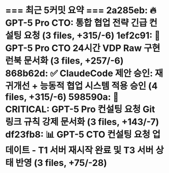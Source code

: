 === 최근 5커밋 요약 ===
2a285eb: 🔥 GPT-5 Pro CTO: 통합 협업 전략 긴급 컨설팅 요청 (3 files, +315/-6)
1ef2c91: 🚀 GPT-5 Pro CTO 24시간 VDP Raw 구현 런북 문서화 (3 files, +257/-6)
868b62d: ✅ ClaudeCode 제안 승인: 재귀개선 + 능동적 협업 시스템 적용 승인 (4 files, +315/-6)
598590a: 🚨 CRITICAL: GPT-5 Pro 컨설팅 요청 Git 링크 규칙 강제 문서화 (3 files, +143/-7)
df23fb8: 📊 GPT-5 CTO 컨설팅 요청 업데이트 - T1 서버 재시작 완료 및 T3 서버 상태 반영 (3 files, +75/-28)
=======================
